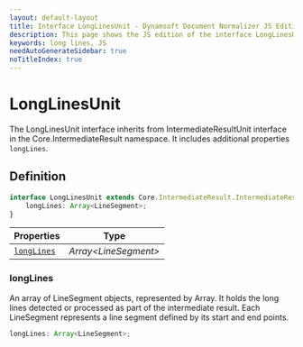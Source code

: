 ```yaml
---
layout: default-layout
title: Interface LongLinesUnit - Dynamsoft Document Normalizer JS Edition API Reference
description: This page shows the JS edition of the interface LongLinesUnit.
keywords: long lines, JS
needAutoGenerateSidebar: true
noTitleIndex: true
---
```


# LongLinesUnit

The LongLinesUnit interface inherits from IntermediateResultUnit interface in the Core.IntermediateResult namespace. It includes additional properties `longLines`.

## Definition

```ts
interface LongLinesUnit extends Core.IntermediateResult.IntermediateResultUnit {
    longLines: Array<LineSegment>;
}
```

| Properties               | Type |
|----------------------|-------------|
| [`longLines`](#longlines) | *Array\<LineSegment>* |

### longLines

An array of LineSegment objects, represented by Array<LineSegment>. It holds the long lines detected or processed as part of the intermediate result. Each LineSegment represents a line segment defined by its start and end points.

```ts
longLines: Array<LineSegment>;
```